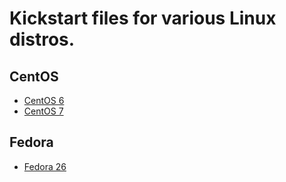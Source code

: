 # Kickstart files for various Linux distros.
## CentOS
* [CentOS 6](https://jglenn9k.github.io/centos6ks.cfg)
* [CentOS 7](https://jglenn9k.github.io/centos7ks.cfg)
## Fedora
* [Fedora 26](https://jglenn9k.github.io/fedora26ks.cfg)


